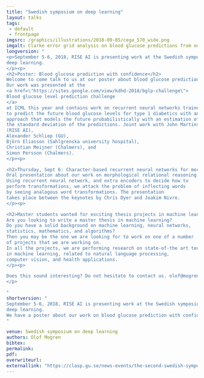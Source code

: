 ```yaml
---
title: "Swedish symposium on deep learning"
layout: talks
tags:
 - default
 - frontpage
imgsrc: /graphics/illustrations/2018-09-05/cega_570_wide.png
imgalt: Clarke error grid analysis on blood glucose predictions from our paper.
longversion: "
<p>September 5-6, 2018, RISE AI is presenting work at the Swedish symposium on
deep learning.
</p><p>
<h2>Poster: Blood glucose prediction with confidence</h2>
Welcome to come talk to us at our poster about blood glucose prediction.
Our work was presented at the
<a href=\"https://sites.google.com/view/kdhd-2018/bglp-challenge\">
Blood glucose level prediction challenge
</a>
at ICML this year and contains work on recurrent neural networks trained
to predict the future blood glucose levels for type 1 diabetics with an
approach that models the future probabilistically with an estimation of
the standard deviation of the predictions. Joint work with John Martinsson
(RISE AI),
Alexander Schliep (GU),
Björn Eliasson (Sahlgrenska university hospital),
Christian Meijner (Chalmers), and
Simon Persson (Chalmers).
</p><p>

<h2>Thursday, Sept 6: Character-based recurrent neural networks for morphological relational reasoning</h2>
Oral presentation about our work on morphological relational reasoning.
Using recurrent neural network, and extra encoders to decide how to
perform transformations, we attack the problem of inflecting words
by seeing analogous word transformations. The presentation
takes place between the keynotes by Chris Dyer and Joakim Nivre.
</p><p>

<h2>Master students wanted for exciting thesis projects in machine learning</h2>
Are you looking to write a master thesis in machine learning?
Do you have a solid background on machine learning, neural networks,
statistics, mathematics, and algorithms? 
Then you may be the one we are looking for to work on one of a number
of projects that we are working on.
In all the projects, we are performing research on state-of-the art techniques
in machine learning, related to natural language processing,
computer vision, and health applications.
</p><p>

Does this sound interesting? Do not hesitate to contact us. olof@mogren.one or +46-722-363990.
</p>

"
shortversion: "
September 5-6, 2018, RISE AI is presenting work at the Swedish symposium on
deep learning.
We have a poster about our work on blood glucose prediction with confidence estimation, and an oral presentation about character-based recurrent neural networks for morphological transformations. Come and talk to us!
"

venue: Swedish symposium on deep learning
authors: Olof Mogren
bibtex: 
permalink:
pdf: 
overwriteurl: 
externallink: "https://clasp.gu.se/news-events/the-second-swedish-symposium-on-deep-learning-"
---
```

